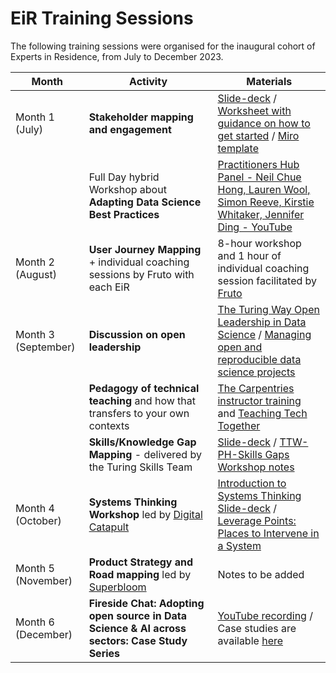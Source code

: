 # EiR Training Sessions

The following training sessions were organised for the inaugural cohort of Experts in Residence, from July to December 2023. 


| Month | Activity | Materials |
| -------- | -------- | -------- |
|Month 1 (July)  | **Stakeholder mapping and engagement**     | [Slide-deck](https://docs.google.com/presentation/d/1BO-_VtRL-WrcpoEzSv_4ZCcEEg8QaZepeRGx6rB9grQ/edit#slide=id.g25a61fe364e_0_57) / [Worksheet with guidance on how to get started](https://docs.google.com/document/d/1r08Yu2tG8DcOiMpF6bbHrlgMRdePNxlWSRd3tvK7fcQ/edit#heading=h.xhqdovkwrb1u) / [Miro template](https://miro.com/app/board/uXjVMWzhGGc=/) |
|  | Full Day hybrid Workshop about **Adapting Data Science Best Practices** |  [Practitioners Hub Panel - Neil Chue Hong, Lauren Wool, Simon Reeve, Kirstie Whitaker, Jennifer Ding - YouTube](https://www.youtube.com/watch?v=eTH6-BA9ouE&t=5s) |
Month 2 (August) | **User Journey Mapping** + individual coaching sessions by Fruto with each EiR | 8-hour workshop and 1 hour of individual coaching session facilitated by [Fruto](https://frutostudio.co.uk/) |
Month 3 (September) | **Discussion on open leadership** | [The Turing Way Open Leadership in Data Science](https://the-turing-way.netlify.app/collaboration/leadership.html) / [Managing open and reproducible data science projects](https://carpentries-incubator.github.io/managing-computational-projects/) 
|  | **Pedagogy of technical teaching** and how that transfers to your own contexts | [The Carpentries instructor training](https://carpentries.github.io/instructor-training/01-welcome.html) and [Teaching Tech Together](https://teachtogether.tech/) |
| |  **Skills/Knowledge Gap Mapping** - delivered by the Turing Skills Team | [Slide-deck](https://docs.google.com/presentation/d/1sl7dLQMjGF8q7FmZi-CqFEpIcDLsy1yc/edit#slide=id.p1) / [TTW-PH-Skills Gaps Workshop notes](https://docs.google.com/document/d/1xGeUuDYHRSkozstzZbjEXrxmLsEChmFWKXnU4EFZIWQ/edit) |
Month 4 (October) | **Systems Thinking Workshop** led by [Digital Catapult](https://www.digicatapult.org.uk/) | [Introduction to Systems Thinking Slide-deck](https://docs.google.com/presentation/d/10pTmynOgXVVGanR9pKtCZC4J4Nj2EgdZ/edit#slide=id.g19b5cc77afc_0_329) / [Leverage Points: Places to Intervene in a System](https://donellameadows.org/archives/leverage-points-places-to-intervene-in-a-system/)|
Month 5 (November) | **Product Strategy and Road mapping** led by [Superbloom](https://superbloom.design/) | Notes to be added |
Month 6 (December) | **Fireside Chat:  Adopting open source in Data Science & AI across sectors: Case Study Series** | [YouTube recording](https://www.youtube.com/watch?v=NdmkaRmY6jI) / Case studies are available [here](https://zenodo.org/communities/the-turing-way-practitioners?q=&l=list&p=1&s=10&sort=newest)


